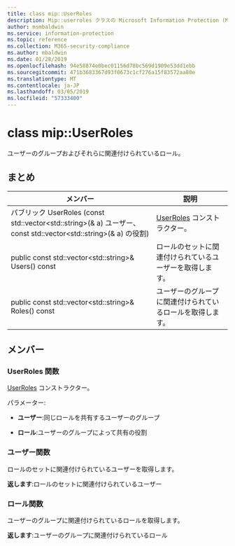 ```yaml
---
title: class mip::UserRoles
description: Mip::userroles クラスの Microsoft Information Protection (MIP) SDK について説明します。
author: msmbaldwin
ms.service: information-protection
ms.topic: reference
ms.collection: M365-security-compliance
ms.author: mbaldwin
ms.date: 01/28/2019
ms.openlocfilehash: 94e58874e0bec01156d70bc569d1909e53dd1ebb
ms.sourcegitcommit: 471b3683367d93f0673c1cf276a15f83572aa80e
ms.translationtype: MT
ms.contentlocale: ja-JP
ms.lasthandoff: 03/05/2019
ms.locfileid: "57333400"
---
```

# <a name="class-mipuserroles"></a>class mip::UserRoles 
ユーザーのグループおよびそれらに関連付けられているロール。
  
## <a name="summary"></a>まとめ
 メンバー                        | 説明                                
--------------------------------|---------------------------------------------
パブリック UserRoles (const std::vector\<std::string\>(& a) ユーザー、const std::vector\<std::string\>(& a) の役割)  |  [UserRoles](class_mip_userroles.md) コンストラクター。
public const std::vector\<std::string\>& Users() const  |  ロールのセットに関連付けられているユーザーを取得します。
public const std::vector\<std::string\>& Roles() const  |  ユーザーのグループに関連付けられているロールを取得します。
  
## <a name="members"></a>メンバー
  
### <a name="userroles-function"></a>UserRoles 関数
[UserRoles](class_mip_userroles.md) コンストラクター。

パラメーター:  
* **ユーザー**:同じロールを共有するユーザーのグループ 


* **ロール**:ユーザーのグループによって共有の役割


  
### <a name="users-function"></a>ユーザー関数
ロールのセットに関連付けられているユーザーを取得します。

  
**返します**:ロールのセットに関連付けられているユーザー
  
### <a name="roles-function"></a>ロール関数
ユーザーのグループに関連付けられているロールを取得します。

  
**返します**:ユーザーのグループに関連付けられているロール
